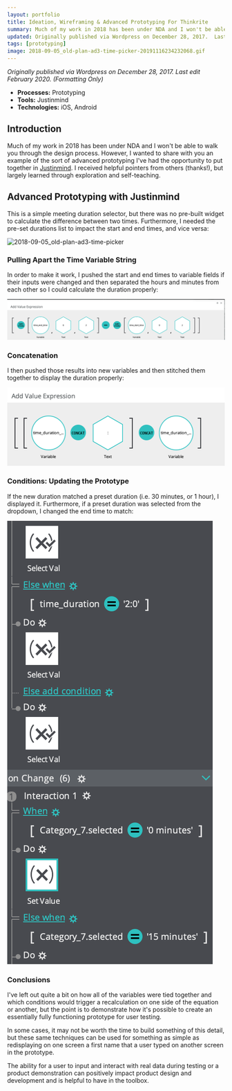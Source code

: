 ```yaml
---
layout: portfolio
title: Ideation, Wireframing & Advanced Prototyping For Thinkrite
summary: Much of my work in 2018 has been under NDA and I won't be able to walk you through the design process. However, I wanted to share with you an example of the sort of advanced prototyping I've had the opportunity to put together.
updated: Originally published via Wordpress on December 28, 2017.  Last edit December 2017.
tags: [prototyping]
image: 2018-09-05_old-plan-ad3-time-picker-20191116234232068.gif
---
```


*Originally published via Wordpress on December 28, 2017.*
*Last edit February 2020. (Formatting Only)*

- **Processes:** Prototyping
- **Tools:** Justinmind
- **Technologies:** iOS, Android

## Introduction

Much of my work in 2018 has been under NDA and I won't be able to walk you through the design process. However, I wanted to share with you an example of the sort of advanced prototyping I've had the opportunity to put together in [Justinmind](https://www.justinmind.com/). I received helpful pointers from others (thanks!), but largely learned through exploration and self-teaching.

## Advanced Prototyping with Justinmind

This is a simple meeting duration selector, but there was no pre-built widget to calculate the difference between two times. Furthermore, I needed the pre-set durations list to impact the start and end times, and vice versa:

![2018-09-05_old-plan-ad3-time-picker](2018-10-09-thinkrite/2018-09-05_old-plan-ad3-time-picker-20191116234232068.gif)

### Pulling Apart the Time Variable String

In order to make it work, I pushed the start and end times to variable fields if their inputs were changed and then separated the hours and minutes from each other so I could calculate the duration properly:

![Screenshot 2018-10-09 23.29.49](2018-10-09-thinkrite/screenshot-2018-10-09-23-29-49.png)

### Concatenation

I then pushed those results into new variables and then stitched them together to display the duration properly:

![Screenshot 2018-10-09 23.30.30](2018-10-09-thinkrite/screenshot-2018-10-09-23-30-30.png)

### Conditions: Updating the Prototype

If the new duration matched a preset duration (i.e. 30 minutes, or 1 hour), I displayed it. Furthermore, if a preset duration was selected from the dropdown, I changed the end time to match:

![Screenshot 2018-10-09 23.37.16](2018-10-09-thinkrite/screenshot-2018-10-09-23-37-16.png)

### Conclusions

I've left out quite a bit on how all of the variables were tied together and which conditions would trigger a recalculation on one side of the equation or another, but the point is to demonstrate how it's possible to create an essentially fully functioning prototype for user testing.

In some cases, it may not be worth the time to build something of this detail, but these same techniques can be used for something as simple as redisplaying on one screen a first name that a user typed on another screen in the prototype.

The ability for a user to input and interact with real data during testing or a product demonstration can positively impact product design and development and is helpful to have in the toolbox.
